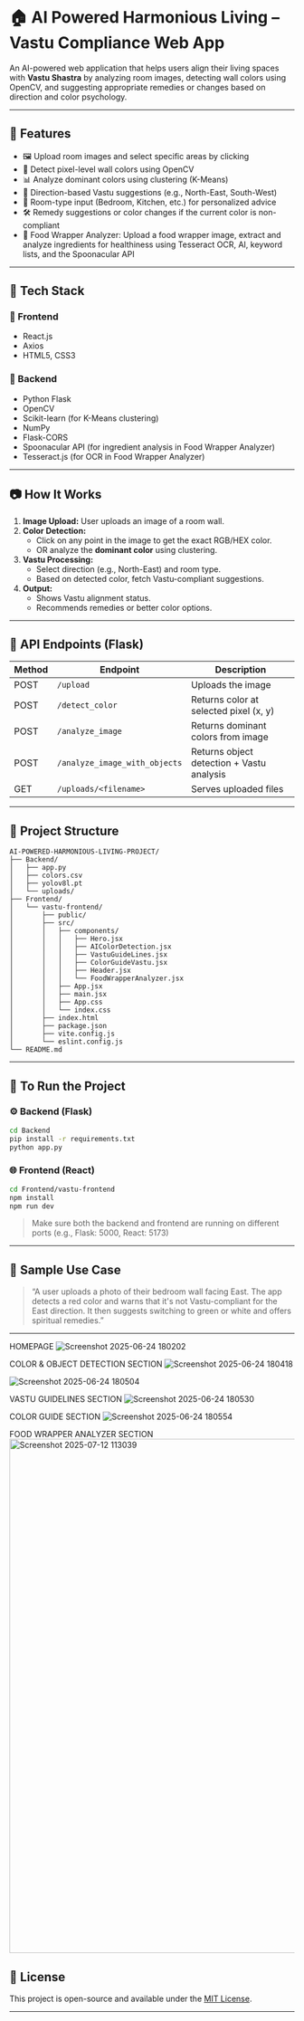 # 🏠 AI Powered Harmonious Living – Vastu Compliance Web App

An AI-powered web application that helps users align their living spaces with **Vastu Shastra** by analyzing room images, detecting wall colors using OpenCV, and suggesting appropriate remedies or changes based on direction and color psychology.

---

## 🚀 Features

* 🖼️ Upload room images and select specific areas by clicking
* 🎨 Detect pixel-level wall colors using OpenCV
* 📊 Analyze dominant colors using clustering (K-Means)
* 🧭 Direction-based Vastu suggestions (e.g., North-East, South-West)
* 🧘 Room-type input (Bedroom, Kitchen, etc.) for personalized advice
* 🛠️ Remedy suggestions or color changes if the current color is non-compliant
* 🍫 Food Wrapper Analyzer: Upload a food wrapper image, extract and analyze ingredients for healthiness using Tesseract OCR, AI, keyword lists, and the Spoonacular API

---

## 🧠 Tech Stack

### 🔹 Frontend

* React.js
* Axios
* HTML5, CSS3

### 🔹 Backend

* Python Flask
* OpenCV
* Scikit-learn (for K-Means clustering)
* NumPy
* Flask-CORS
* Spoonacular API (for ingredient analysis in Food Wrapper Analyzer)
* Tesseract.js (for OCR in Food Wrapper Analyzer)

---

## 📷 How It Works

1. **Image Upload:** User uploads an image of a room wall.
2. **Color Detection:**
   * Click on any point in the image to get the exact RGB/HEX color.
   * OR analyze the **dominant color** using clustering.
3. **Vastu Processing:**
   * Select direction (e.g., North-East) and room type.
   * Based on detected color, fetch Vastu-compliant suggestions.
4. **Output:**
   * Shows Vastu alignment status.
   * Recommends remedies or better color options.

---

## 🔄 API Endpoints (Flask)

| Method | Endpoint                      | Description                                      |
|--------|-------------------------------|--------------------------------------------------|
| POST   | `/upload`                     | Uploads the image                                |
| POST   | `/detect_color`               | Returns color at selected pixel (x, y)           |
| POST   | `/analyze_image`              | Returns dominant colors from image               |
| POST   | `/analyze_image_with_objects` | Returns object detection + Vastu analysis        |
| GET    | `/uploads/<filename>`         | Serves uploaded files                            |

---

## 📁 Project Structure

```
AI-POWERED-HARMONIOUS-LIVING-PROJECT/
├── Backend/
│   ├── app.py
│   ├── colors.csv
│   ├── yolov8l.pt
│   └── uploads/
├── Frontend/
│   └── vastu-frontend/
│       ├── public/
│       ├── src/
│       │   ├── components/
│       │   │   ├── Hero.jsx
│       │   │   ├── AIColorDetection.jsx
│       │   │   ├── VastuGuideLines.jsx
│       │   │   ├── ColorGuideVastu.jsx
│       │   │   ├── Header.jsx
│       │   │   └── FoodWrapperAnalyzer.jsx
│       │   ├── App.jsx
│       │   ├── main.jsx
│       │   ├── App.css
│       │   └── index.css
│       ├── index.html
│       ├── package.json
│       ├── vite.config.js
│       └── eslint.config.js
└── README.md
```

---

## 📌 To Run the Project

### ⚙️ Backend (Flask)

```bash
cd Backend
pip install -r requirements.txt
python app.py
```

### 🌐 Frontend (React)

```bash
cd Frontend/vastu-frontend
npm install
npm run dev
```

> Make sure both the backend and frontend are running on different ports (e.g., Flask: 5000, React: 5173)

---

## 🧪 Sample Use Case

> “A user uploads a photo of their bedroom wall facing East. The app detects a red color and warns that it's not Vastu-compliant for the East direction. It then suggests switching to green or white and offers spiritual remedies.”

---
HOMEPAGE
![Screenshot 2025-06-24 180202](https://github.com/user-attachments/assets/f16da47a-5bb8-476d-8f26-5bc141a09c24)

COLOR & OBJECT DETECTION SECTION
![Screenshot 2025-06-24 180418](https://github.com/user-attachments/assets/b302ab79-d9a9-4575-97f4-4c4d8b8eb6c3)

![Screenshot 2025-06-24 180504](https://github.com/user-attachments/assets/a1526199-806f-47f6-8f84-1e85bf1237ad)

VASTU GUIDELINES SECTION
![Screenshot 2025-06-24 180530](https://github.com/user-attachments/assets/b2195efc-b73f-4e61-bd67-8cf776e27caf)

COLOR GUIDE SECTION
![Screenshot 2025-06-24 180554](https://github.com/user-attachments/assets/99b71110-0ed9-4e9f-81ca-d2d44d71afca)

FOOD WRAPPER ANALYZER SECTION
<img width="1896" height="909" alt="Screenshot 2025-07-12 113039" src="https://github.com/user-attachments/assets/5fd02c16-7b87-422d-9b4d-447c88de7d4c" />








## 📜 License

This project is open-source and available under the [MIT License](LICENSE).

---

